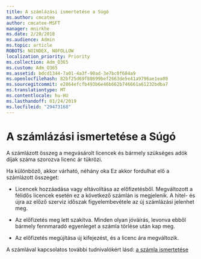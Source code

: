 ```yaml
---
title: A számlázási ismertetése a Súgó
ms.author: cmcatee
author: cmcatee-MSFT
manager: mnirkhe
ms.date: 2/20/2018
ms.audience: Admin
ms.topic: article
ROBOTS: NOINDEX, NOFOLLOW
localization_priority: Priority
ms.collection: Adm_O365
ms.custom: Adm_O365
ms.assetid: bdcd1344-7a01-4a3f-90ad-3e7bc0f684a9
ms.openlocfilehash: 82bf25d69f88699bef2663de5e41a9796ae1ea08
ms.sourcegitcommit: e2864efcfb493b6e46b662b746661a61232bdba7
ms.translationtype: MT
ms.contentlocale: hu-HU
ms.lasthandoff: 01/24/2019
ms.locfileid: "29473168"
---
```

# <a name="help-understanding-your-bill"></a>A számlázási ismertetése a Súgó

A számlázott összeg a megvásárolt licencek és bármely szükséges adók díjak száma szorozva licenc ár tükrözi.
  
Ha különböző, akkor várható, néhány oka Ez akkor fordulhat elő a számlázott összeget:
  
- Licencek hozzáadása vagy eltávolítása az előfizetésből. Megváltozott a félidős licencek esetén ez a következő számlán is megjelenik. A hitel- és újra az előző szerviz időszak figyelembevétele az új számlázási jelenhet meg.
    
- Az előfizetés meg lett szakítva. Minden olyan jóváírás, levonva ebből bármely fennmaradó egyenleget a számla törlése után kap meg.
    
- Az előfizetés megújítása új kifejezést, és a licenc ára megváltozik.
    
A számlával kapcsolatos további tudnivalókért lásd: [a számla ismertetése](https://support.office.com/article/0724b428-fb59-4962-8c37-6674166d7507)
  

